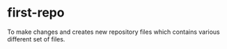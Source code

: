 # first-repo
To make changes and creates new repository files which contains various different set of files.
